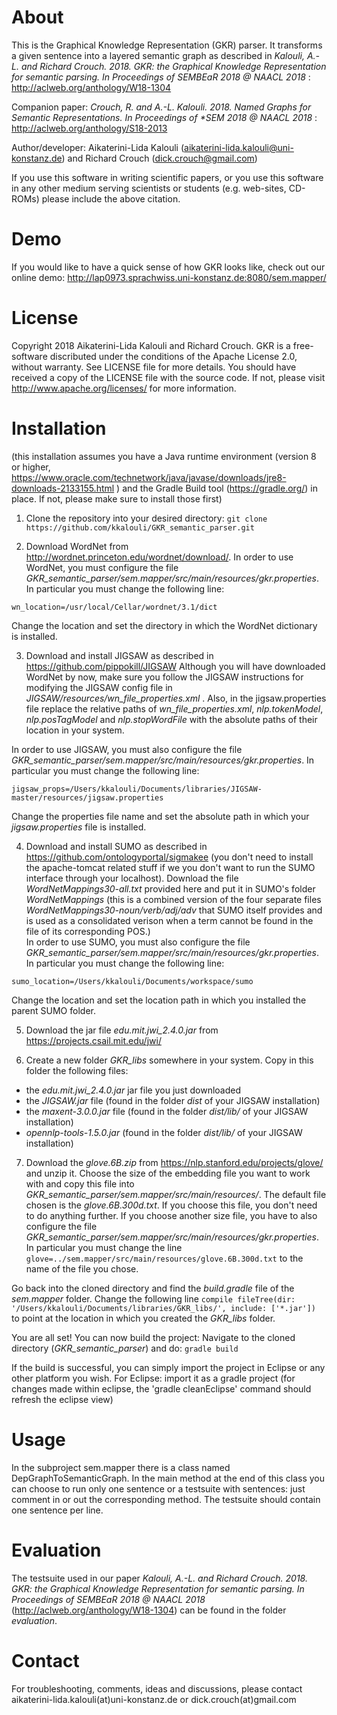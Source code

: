 # About

This is the Graphical Knowledge Representation (GKR) parser. It transforms a given sentence into a layered semantic graph as described
in *Kalouli, A.-L. and Richard Crouch. 2018. GKR: the Graphical Knowledge Representation for semantic parsing. In Proceedings of SEMBEaR 2018
@ NAACL 2018* : http://aclweb.org/anthology/W18-1304 

Companion paper: *Crouch, R. and A.-L. Kalouli. 2018. Named Graphs for Semantic Representations. In Proceedings of \*SEM 2018
@ NAACL 2018* : http://aclweb.org/anthology/S18-2013 

Author/developer: Aikaterini-Lida Kalouli (<aikaterini-lida.kalouli@uni-konstanz.de>) and Richard Crouch (<dick.crouch@gmail.com>)

If you use this software in writing scientific papers, or you use this
software in any other medium serving scientists or students (e.g. web-sites,
CD-ROMs) please include the above citation.

# Demo
If you would like to have a quick sense of how GKR looks like, check out our online demo: http://lap0973.sprachwiss.uni-konstanz.de:8080/sem.mapper/

# License
Copyright 2018 Aikaterini-Lida Kalouli and Richard Crouch. GKR is a free-software discributed under the conditions of the Apache License 2.0, without warranty. See LICENSE file for more details. You should have received a copy of the LICENSE file with the source code. If not, please visit http://www.apache.org/licenses/ for more information. 

# Installation 

(this installation assumes you have a Java runtime environment (version 8 or higher, <https://www.oracle.com/technetwork/java/javase/downloads/jre8-downloads-2133155.html> ) and the Gradle Build tool (<https://gradle.org/>) in place. If not, please make sure to install those first)

1. Clone the repository into your desired directory: ``` git clone https://github.com/kkalouli/GKR_semantic_parser.git ```

2.  Download WordNet from http://wordnet.princeton.edu/wordnet/download/.
In order to use WordNet, you must configure the file *GKR_semantic_parser/sem.mapper/src/main/resources/gkr.properties*. 
In particular you must change the following line:

``` wn_location=/usr/local/Cellar/wordnet/3.1/dict ```

Change the location and set the directory in which the WordNet dictionary is installed.

3. Download and install JIGSAW as described in <https://github.com/pippokill/JIGSAW> 
Although you will have downloaded WordNet by now, make sure you follow the JIGSAW instructions for modifying the JIGSAW config file in
*JIGSAW/resources/wn_file_properties.xml* . Also, in the jigsaw.properties file replace the relative paths of *wn_file_properties.xml*, *nlp.tokenModel*, *nlp.posTagModel* and 
*nlp.stopWordFile* with the absolute paths of their location in your system.

In order to use JIGSAW, you must also configure the file *GKR_semantic_parser/sem.mapper/src/main/resources/gkr.properties*. 
In particular you must change the following line:

``` jigsaw_props=/Users/kkalouli/Documents/libraries/JIGSAW-master/resources/jigsaw.properties ```

Change the properties file name and set the absolute path in which your *jigsaw.properties* file is installed. 

4. Download and install SUMO as described in https://github.com/ontologyportal/sigmakee (you don't need to install the apache-tomcat related stuff if we you don't want to run the SUMO interface through your localhost). Download the file *WordNetMappings30-all.txt* provided here and put it in SUMO's folder *WordNetMappings* (this is a combined version of the four separate files *WordNetMappings30-noun/verb/adj/adv* that SUMO itself provides and is used as a consolidated verison when a term cannot be found in the file of its corresponding POS.)  
In order to use SUMO, you must also configure the file *GKR_semantic_parser/sem.mapper/src/main/resources/gkr.properties*. 
In particular you must change the following line:

``` sumo_location=/Users/kkalouli/Documents/workspace/sumo ```

Change the location and set the location path in which you installed the parent SUMO folder. 

5. Download the jar file *edu.mit.jwi_2.4.0.jar* from <https://projects.csail.mit.edu/jwi/>

6. Create a new folder *GKR_libs* somewhere in your system. Copy in this folder the following files:
- the *edu.mit.jwi_2.4.0.jar* jar file you just downloaded
- the *JIGSAW.jar* file (found in the folder *dist* of your JIGSAW installation)
- the *maxent-3.0.0.jar* file (found in the folder *dist/lib/* of your JIGSAW installation)
- *opennlp-tools-1.5.0.jar* (found in the folder *dist/lib/* of your JIGSAW installation)

7. Download the *glove.6B.zip* from <https://nlp.stanford.edu/projects/glove/> and unzip it. Choose the size of the embedding file you want to work with and copy this file into *GKR_semantic_parser/sem.mapper/src/main/resources/*. The default file chosen is the *glove.6B.300d.txt*. If you choose this file, you don't need to do anything further. If you choose another size file, you have to also configure the file *GKR_semantic_parser/sem.mapper/src/main/resources/gkr.properties*. In particular you must change the line ``` glove=../sem.mapper/src/main/resources/glove.6B.300d.txt``` to the name of the file you chose. 




Go back into the cloned directory and find the *build.gradle* file of the *sem.mapper* folder. Change the following line
```compile fileTree(dir: '/Users/kkalouli/Documents/libraries/GKR_libs/', include: ['*.jar']) ```
to point at the location in which you created the *GKR_libs* folder. 

You are all set! You can now build the project:
Navigate to the cloned directory (*GKR_semantic_parser*) and do: ``` gradle build ```

If the build is successful, you can simply import the project in Eclipse or any other platform you wish.
For Eclipse: import it as a gradle project
(for changes made within eclipse, the 'gradle cleanEclipse' command should refresh the eclipse view)



# Usage

In the subproject sem.mapper there is a class named DepGraphToSemanticGraph.
In the main method at the end of this class you can choose to run only one sentence or a testsuite with sentences: just comment in or
out the corresponding method. The testsuite should contain one sentence per line.

# Evaluation
The testsuite used in our paper *Kalouli, A.-L. and Richard Crouch. 2018. GKR: the Graphical Knowledge Representation for semantic parsing. In Proceedings of SEMBEaR 2018
@ NAACL 2018* (http://aclweb.org/anthology/W18-1304) can be found in the folder *evaluation*. 

# Contact
For troubleshooting, comments, ideas and discussions, please contact aikaterini-lida.kalouli(at)uni-konstanz.de or dick.crouch(at)gmail.com







